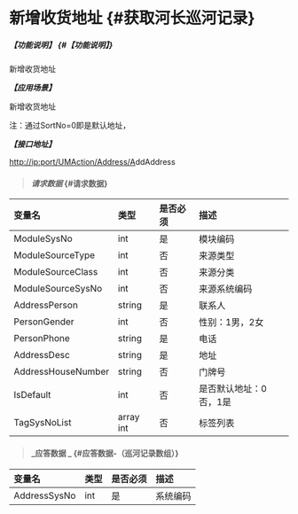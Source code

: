 # 新增收货地址 {#获取河长巡河记录}

##### _【功能说明】_ {#【功能说明】}

新增收货地址

_**【应用场景】**_

新增收货地址

注：通过SortNo=0即是默认地址，

_**【接口地址】**_

[http://ip:port/UMAction/Address/A](http://ip:port/HMQuery/PatrolRiver/GetPatrolRivers)ddAddress

> #### _请求数据_ {#请求数据}

| 变量名 | 类型 | 是否必须 | 描述 |
| :--- | :--- | :--- | :--- |
| ModuleSysNo | int | 是 | 模块编码 |
| ModuleSourceType | int | 否 | 来源类型 |
| ModuleSourceClass | int | 否 | 来源分类 |
| ModuleSourceSysNo | int | 否 | 来源系统编码 |
| AddressPerson | string | 是 | 联系人 |
| PersonGender | int | 否 | 性别：1男，2女 |
| PersonPhone | string | 是 | 电话 |
| AddressDesc | string | 是 | 地址 |
| AddressHouseNumber | string | 否 | 门牌号 |
| IsDefault | int | 否 | 是否默认地址：0否，1是 |
| TagSysNoList | array int | 否 | 标签列表 |

> #### _应答数据 _ {#应答数据-（巡河记录数组）}

| 变量名 | 类型 | 是否必须 | 描述 |
| :--- | :--- | :--- | :--- |
| AddressSysNo | int | 是 | 系统编码 |



